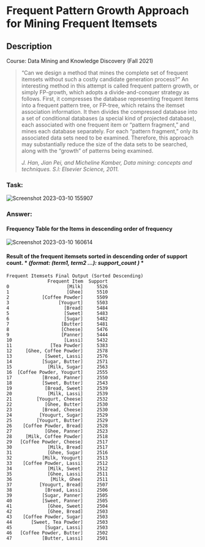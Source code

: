 # Frequent Pattern Growth Approach for Mining Frequent Itemsets
## Description
Course: Data Mining and Knowledge Discovery (Fall 2021)

>“Can we design a method that mines the complete set of frequent itemsets without such a costly candidate generation process?” An interesting method in this attempt is called frequent pattern growth, or simply FP-growth, which adopts a divide-and-conquer strategy as follows. First, it compresses the database representing frequent items into a frequent pattern tree, or FP-tree, which retains the itemset association information. It then divides the compressed database into a set of conditional databases (a special kind of projected database), each associated with one frequent item or “pattern fragment,” and mines each database separately. For each “pattern fragment,” only its associated data sets need to be examined. Therefore, this approach may substantially reduce the size of the data sets to be searched, along with the “growth” of patterns being examined. 
>
>*J. Han, Jian Pei, and Micheline Kamber, Data mining: concepts and techniques. S.l: Elsevier Science, 2011.*


### Task:
![Screenshot 2023-03-10 155907](https://user-images.githubusercontent.com/101310529/224261206-5c0c44d4-c165-4058-ad86-c0628691d29f.png)


### Answer:
#### Frequency Table for the Items in descending order of frequency
![Screenshot 2023-03-10 160614](https://user-images.githubusercontent.com/101310529/224261268-2845c8c7-0e5f-408d-adac-ea150678d5a6.png)


#### Result of the frequent itemsets sorted in descending order of support count. * *(format: (term1, term2 ...): support_count )* *
```
Frequent Itemsets Final Output (Sorted Descending)
               Frequent Item  Support
0                     [Milk]     5526
1                     [Ghee]     5510
2            [Coffee Powder]     5509
3                  [Yougurt]     5503
4                    [Bread]     5484
5                    [Sweet]     5483
6                    [Sugar]     5482
7                   [Butter]     5481
8                   [Cheese]     5476
9                   [Panner]     5444
10                   [Lassi]     5432
11              [Tea Powder]     5383
12     [Ghee, Coffee Powder]     2578
13            [Sweet, Lassi]     2576
14           [Sugar, Butter]     2571
15             [Milk, Sugar]     2563
16  [Coffee Powder, Yougurt]     2555
17           [Bread, Panner]     2550
18           [Sweet, Butter]     2543
19            [Bread, Sweet]     2539
20             [Milk, Lassi]     2539
21         [Yougurt, Cheese]     2532
22            [Ghee, Butter]     2530
23           [Bread, Cheese]     2530
24          [Yougurt, Sugar]     2529
25         [Yougurt, Butter]     2529
26    [Coffee Powder, Bread]     2528
27            [Ghee, Panner]     2523
28     [Milk, Coffee Powder]     2518
29   [Coffee Powder, Cheese]     2517
30             [Milk, Bread]     2517
31             [Ghee, Sugar]     2516
32           [Milk, Yougurt]     2513
33    [Coffee Powder, Lassi]     2512
34             [Milk, Sweet]     2512
35             [Ghee, Lassi]     2511
36              [Milk, Ghee]     2511
37          [Yougurt, Bread]     2507
38            [Bread, Lassi]     2506
39           [Sugar, Panner]     2505
40           [Sweet, Panner]     2505
41             [Ghee, Sweet]     2504
42             [Ghee, Bread]     2503
43    [Coffee Powder, Sugar]     2503
44       [Sweet, Tea Powder]     2503
45            [Sugar, Lassi]     2503
46   [Coffee Powder, Butter]     2502
47           [Butter, Lassi]     2501
```
